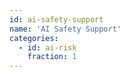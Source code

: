 ```yaml
---
id: ai-safety-support
name: 'AI Safety Support'
categories:
  - id: ai-risk
    fraction: 1
---
```

